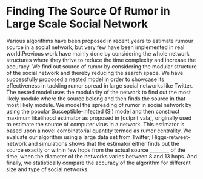 # Finding The Source Of Rumor in Large Scale Social Network

Various algorithms have been proposed in recent years to estimate rumour source in a social network, but very few have been implemented in real world.Previous work have mainly done by considering the whole network structures where they thrive to reduce the time complexity and increase the accuracy. We find out source of rumor by considering the modular structure of the social network and thereby reducing the search space. We have successfully proposed a nested model in order to showcase its effectiveness in tackling rumor spread in large social networks like Twitter. The nested model uses the modularity of the network to find out the most likely module where the source belong and then finds the source in that most likely module. We model the spreading of rumor in social network by using the popular Susceptible-infected (SI) model and then construct maximum likelihood estimator as proposed in [culprit vala], originally used to estimate the source of computer virus in a network. This estimator is based upon a novel combinatorial quantity termed as rumor centrality. We evaluate our algorithm using a large data set from Twitter, Higgs-retweet-network and simulations shows that the estimator either finds out the source exactly or within few hops from the actual source ________ of the time, when the diameter of the networks varies between 8 and 13 hops. And finally, we statistically compare the accuracy of the algorithm for different size and type of social networks.


